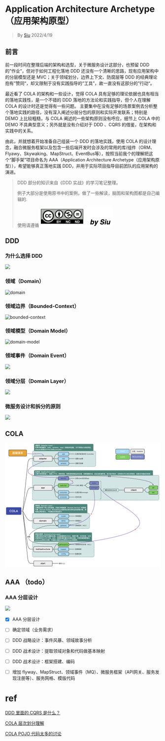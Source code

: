 # Application Architecture Archetype（应用架构原型）
> By [Siu]() 2022/4/19



## 前言

前一段时间在整理后端的架构和选型，关于微服务设计这部分，也预留 DDD 的”作业“，但对于如何工程化落地 DDD 还没有一个清晰的思路，现有应用架构中的分层模型还是 MVC；关于领域划分，边界上下文、防腐层等 DDD 的经典理论抱有”赞同“，却又限制于没有实践指导的“工具”，故一直没有这部分的”行动“。



最近看了 COLA 的架构和一些设计，觉得 COLA 具有足够的理论依据也具有相当的落地实践性，是一个不错的 DDD 落地的方法论和实践指导，但个人在理解 COLA 的设计时还是觉得有一些问题。 主要集中在没有足够的场景案例去分析整个落地实践的路径，没有深入阐述分层分包的原则和实际开发联系；特别是 DEMO 上比较粗糙，与 COLA 阐述的一些架构原则没有呼应，细节上 COLA 中的 DEMO 不具典型意义；另外就是没有介绍对于 DDD 、CQRS 的借鉴，在架构和实践中的关系。



由此，并就想着开始准备自己组装一个 DDD 的落地实践，使用 COLA 的设计理念，融合微服务框架以及包含一些后端开发时会涉及的常用的库/组件（ORM、Flyawy、Skywaking、MapStruct、EventBus等），按照当前我个的理解把这个“脚手架”项目命名为 AAA（Application Architecture Archetype（应用架构原型）），希望能够真正落地实践 DDD，并用于实际项目指导目前团队的应用架构的演进。



> DDD 部分的知识来自《DDD 实战》的学习笔记整理。
>
> 例子大部分是使用原书中的案例，做了一些解读，脑图和架构图都是自己编辑的.
>
> 使用请遵循![img](./assets/CC-BY-NC-ND.png)





## DDD

### 为什么选择 DDD

![](assets/why-DDD.svg)

### 领域（Domain）

![domain](assets/domain.svg)

### 领域边界（Bounded-Context）

![bounded-context](assets/bounded-context.svg)

### 领域模型（Domain Model）

![domain-model](assets/domain-model.svg)



### 领域事件（Domain Event）

![](assets/domain-event.svg)

### 领域分层（Domain Layer）

![](assets/DDD-layer-arch.svg)

### 微服务设计和拆分的原则

![](assets/微服务设计和拆分的原则.svg)

## COLA



![cola](assets/cola-layer-arch.png)



## AAA （todo）

### AAA 分层设计

![](assets/AAA.svg)

- [x] AAA 分层设计
- [ ] 确定领域（业务需求）
- [ ] DDD 战略设计：事件风暴、领域故事分析
- [ ] DDD 战术设计：提取领域对象和代码做基本映射
- [ ] DDD 战术设计：框架搭建、编码
- [ ] 增加 flyway、MapStruct、领域事件（MQ）、微服务框架（API网关、服务发现注册等）、服务网格、模版代码


# ref

[DDD 里面的 CQRS 是什么？](https://www.51cto.com/article/644144.html)

[COLA 层次划分理解](https://github.com/alibaba/COLA/issues/203)

[COLA POJO 代码太多的讨论](https://github.com/alibaba/COLA/issues/271)
